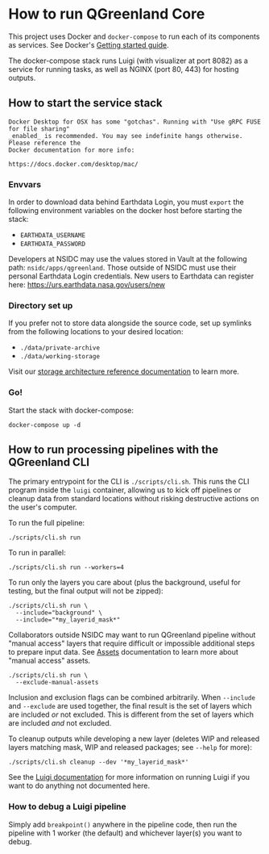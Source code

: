 # How to run QGreenland Core

This project uses Docker and `docker-compose` to run each of its components as
services.  See Docker's [Getting started guide](https://docs.docker.com/get-started/).

The docker-compose stack runs Luigi (with visualizer at port 8082) as a service
for running tasks, as well as NGINX (port 80, 443) for hosting outputs.


## How to start the service stack

```{caution}
Docker Desktop for OSX has some "gotchas". Running with "Use gRPC FUSE for file sharing"
_enabled_ is recommended. You may see indefinite hangs otherwise. Please reference the
Docker documentation for more info:

https://docs.docker.com/desktop/mac/
```


### Envvars

In order to download data behind Earthdata Login, you must `export` the
following environment variables on the docker host before starting the stack:

* `EARTHDATA_USERNAME`
* `EARTHDATA_PASSWORD`

Developers at NSIDC may use the values stored in Vault at the following path:
`nsidc/apps/qgreenland`. Those outside of NSIDC must use their personal
Earthdata Login credentials. New users to Earthdata can register here:
https://urs.earthdata.nasa.gov/users/new


### Directory set up

If you prefer not to store data alongside the source code, set up symlinks from the
following locations to your desired location:

* `./data/private-archive`
* `./data/working-storage`

Visit our [storage architecture reference
documentation](/doc/reference/architecture/storage.md) to learn more.


### Go!

Start the stack with docker-compose:

```
docker-compose up -d
```


## How to run processing pipelines with the QGreenland CLI

The primary entrypoint for the CLI is `./scripts/cli.sh`. This runs the CLI
program inside the `luigi` container, allowing us to kick off pipelines or
cleanup data from standard locations without risking destructive actions on the
user's computer.

To run the full pipeline:

```
./scripts/cli.sh run
```

To run in parallel:

```
./scripts/cli.sh run --workers=4
```

To run only the layers you care about (plus the background, useful for
testing, but the final output will not be zipped):

```
./scripts/cli.sh run \
  --include="background" \
  --include="*my_layerid_mask*"
```

Collaborators outside NSIDC may want to run QGreenland pipeline without "manual
access" layers that require difficult or impossible additional steps to prepare
input data. See [Assets](/doc/reference/architecture/CONFIGURATION.md#assets)
documentation to learn more about "manual access" assets.

```
./scripts/cli.sh run \
  --exclude-manual-assets
```

Inclusion and exclusion flags can be combined arbitrarily. When `--include` and
`--exclude` are used together, the final result is the set of layers which are
included _or_ not excluded. This is different from the set of layers which are
included _and_ not excluded.

To cleanup outputs while developing a new layer (deletes WIP and released
layers matching mask, WIP and released packages; see `--help` for more):

```
./scripts/cli.sh cleanup --dev '*my_layerid_mask*'
```

See the [Luigi
documentation](https://luigi.readthedocs.io/en/stable/running_luigi.html) for
more information on running Luigi if you want to do anything not documented
here.


### How to debug a Luigi pipeline

Simply add `breakpoint()` anywhere in the pipeline code, then run the pipeline
with 1 worker (the default) and whichever layer(s) you want to debug.
